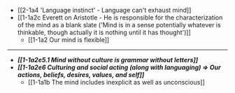 - [[2-1a4 'Language instinct' - Language can't exhaust mind]]
- [[1-1a2c Everett on Aristotle - He is responsible for the characterization of the mind as a blank slate ('Mind is in a sense potentially whatever is thinkable, though actually it is nothing until it has thought')]]
  - [[1-1a2 Our mind is flexible]]
---
- ***[[1-1a2e5.1 Mind without culture is grammar without letters]]***
- ***[[1-1a2e6 Culturing and social acting (along with languaging) ⇒ Our actions, beliefs, desires, values, and self]]***
  - [[1-1a1b The mind includes inexplicit as well as unconscious]]